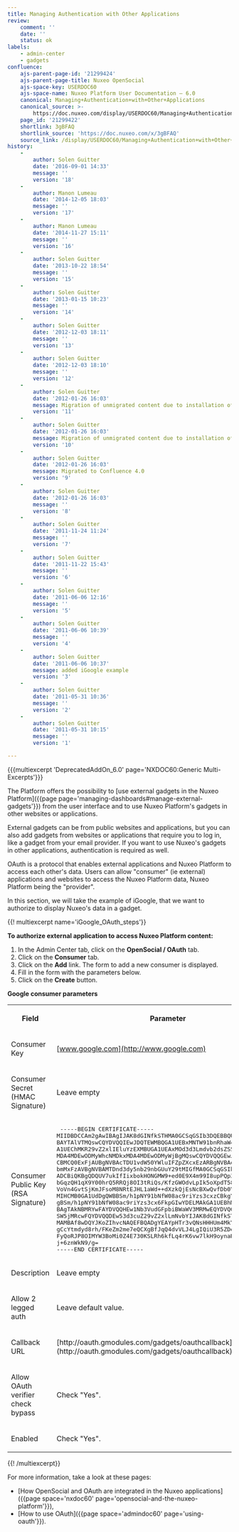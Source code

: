 ```yaml
---
title: Managing Authentication with Other Applications
review:
    comment: ''
    date: ''
    status: ok
labels:
    - admin-center
    - gadgets
confluence:
    ajs-parent-page-id: '21299424'
    ajs-parent-page-title: Nuxeo OpenSocial
    ajs-space-key: USERDOC60
    ajs-space-name: Nuxeo Platform User Documentation — 6.0
    canonical: Managing+Authentication+with+Other+Applications
    canonical_source: >-
        https://doc.nuxeo.com/display/USERDOC60/Managing+Authentication+with+Other+Applications
    page_id: '21299422'
    shortlink: 3gBFAQ
    shortlink_source: 'https://doc.nuxeo.com/x/3gBFAQ'
    source_link: /display/USERDOC60/Managing+Authentication+with+Other+Applications
history:
    - 
        author: Solen Guitter
        date: '2016-09-01 14:33'
        message: ''
        version: '18'
    - 
        author: Manon Lumeau
        date: '2014-12-05 18:03'
        message: ''
        version: '17'
    - 
        author: Manon Lumeau
        date: '2014-11-27 15:11'
        message: ''
        version: '16'
    - 
        author: Solen Guitter
        date: '2013-10-22 18:54'
        message: ''
        version: '15'
    - 
        author: Solen Guitter
        date: '2013-01-15 10:23'
        message: ''
        version: '14'
    - 
        author: Solen Guitter
        date: '2012-12-03 18:11'
        message: ''
        version: '13'
    - 
        author: Solen Guitter
        date: '2012-12-03 18:10'
        message: ''
        version: '12'
    - 
        author: Solen Guitter
        date: '2012-01-26 16:03'
        message: Migration of unmigrated content due to installation of a new plugin
        version: '11'
    - 
        author: Solen Guitter
        date: '2012-01-26 16:03'
        message: Migration of unmigrated content due to installation of a new plugin
        version: '10'
    - 
        author: Solen Guitter
        date: '2012-01-26 16:03'
        message: Migrated to Confluence 4.0
        version: '9'
    - 
        author: Solen Guitter
        date: '2012-01-26 16:03'
        message: ''
        version: '8'
    - 
        author: Solen Guitter
        date: '2011-11-24 11:24'
        message: ''
        version: '7'
    - 
        author: Solen Guitter
        date: '2011-11-22 15:43'
        message: ''
        version: '6'
    - 
        author: Solen Guitter
        date: '2011-06-06 12:16'
        message: ''
        version: '5'
    - 
        author: Solen Guitter
        date: '2011-06-06 10:39'
        message: ''
        version: '4'
    - 
        author: Solen Guitter
        date: '2011-06-06 10:37'
        message: added iGoogle example
        version: '3'
    - 
        author: Solen Guitter
        date: '2011-05-31 10:36'
        message: ''
        version: '2'
    - 
        author: Solen Guitter
        date: '2011-05-31 10:15'
        message: ''
        version: '1'

---
```

{{{multiexcerpt 'DeprecatedAddOn_6.0' page='NXDOC60:Generic Multi-Excerpts'}}}

The Platform offers the possibility to [use external gadgets in the Nuxeo Platform]({{page page='managing-dashboards#manage-external-gadgets'}}) from the user interface and to use Nuxeo Platform's gadgets in other websites or applications.

External gadgets can be from public websites and applications, but you can also add gadgets from websites or applications that require you to log in, like a gadget from your email provider. If you want to use Nuxeo's gadgets in other applications, authentication is required as well.

OAuth is a protocol that enables external applications and Nuxeo Platform to access each other's data. Users can allow "consumer" (ie external) applications and websites to access the Nuxeo Platform data, Nuxeo Platform&nbsp;being the "provider".

In this section, we will take the example of iGoogle, that we want to authorize to display Nuxeo's data in a gadget.

{{! multiexcerpt name='iGoogle_OAuth_steps'}}

**To authorize external application to access Nuxeo Platform content:**

1.  In the Admin Center tab, click on the **OpenSocial / OAuth** tab.
2.  Click on the **Consumer** tab.
3.  Click on the **Add** link.
    The form to add a new consumer is displayed.
4.  Fill in the form with the parameters below.
5.  Click on the **Create** button.

**Google consumer parameters**

<table><tbody><tr><th colspan="1">

Field

</th><th colspan="1">

Parameter

</th></tr><tr><td colspan="1">

Consumer Key

</td><td colspan="1">

[www.google.com](http://www.google.com)

</td></tr><tr><td colspan="1">

Consumer Secret (HMAC Signature)

</td><td colspan="1">

Leave empty

</td></tr><tr><td colspan="1">

Consumer Public Key (RSA Signature)

</td><td colspan="1">

<pre> -----BEGIN CERTIFICATE-----
MIIDBDCCAm2gAwIBAgIJAK8dGINfkSTHMA0GCSqGSIb3DQEBBQUAMGAxCzAJBgNV
BAYTAlVTMQswCQYDVQQIEwJDQTEWMBQGA1UEBxMNTW91bnRhaW4gVmlldzETMBEG
A1UEChMKR29vZ2xlIEluYzEXMBUGA1UEAxMOd3d3Lmdvb2dsZS5jb20wHhcNMDgx
MDA4MDEwODMyWhcNMDkxMDA4MDEwODMyWjBgMQswCQYDVQQGEwJVUzELMAkGA1UE
CBMCQ0ExFjAUBgNVBAcTDU1vdW50YWluIFZpZXcxEzARBgNVBAoTCkdvb2dsZSBJ
bmMxFzAVBgNVBAMTDnd3dy5nb29nbGUuY29tMIGfMA0GCSqGSIb3DQEBAQUAA4GN
ADCBiQKBgQDQUV7ukIfIixbokHONGMW9+ed0E9X4m99I8upPQp3iAtqIvWs7XCbA
bGqzQH1qX9Y00hrQ5RRQj8OI3tRiQs/KfzGWOdvLpIk5oXpdT58tg4FlYh5fbhIo
VoVn4GvtSjKmJFsoM8NRtEJHL1aWd++dXzkQjEsNcBXwQvfDb0YnbQIDAQABo4HF
MIHCMB0GA1UdDgQWBBSm/h1pNY91bNfW08ac9riYzs3cxzCBkgYDVR0jBIGKMIGH
gBSm/h1pNY91bNfW08ac9riYzs3cx6FkpGIwYDELMAkGA1UEBhMCVVMxCzAJBgNV
BAgTAkNBMRYwFAYDVQQHEw1Nb3VudGFpbiBWaWV3MRMwEQYDVQQKEwpHb29nbGUg
SW5jMRcwFQYDVQQDEw53d3cuZ29vZ2xlLmNvbYIJAK8dGINfkSTHMAwGA1UdEwQF
MAMBAf8wDQYJKoZIhvcNAQEFBQADgYEAYpHTr3vQNsHHHUm4MkYcDB20a5KvcFoX
gCcYtmdyd8rh/FKeZm2me7eQCXgBfJqQ4dvVLJ4LgIQiU3R5ZDe0WbW7rJ3M9ADQ
FyQoRJP8OIMYW3BoMi0Z4E730KSLRh6kfLq4rK6vw7lkH9oynaHHWZSJLDAp17cP
j+6znWkN9/g=
-----END CERTIFICATE-----</pre>

</td></tr><tr><td colspan="1">

Description

</td><td colspan="1">

Leave empty

</td></tr><tr><td colspan="1">

Allow 2 legged auth

</td><td colspan="1">

Leave default value.

</td></tr><tr><td colspan="1">

Callback URL

</td><td colspan="1">[http://oauth.gmodules.com/gadgets/oauthcallback](http://oauth.gmodules.com/gadgets/oauthcallback)</td></tr><tr><td colspan="1">

Allow OAuth verifier check bypass

</td><td colspan="1">

Check "Yes".

</td></tr><tr><td colspan="1">

Enabled&nbsp;

</td><td colspan="1">

Check "Yes".

</td></tr></tbody></table>{{! /multiexcerpt}}

For more information, take a look at these pages:

*   [How OpenSocial and OAuth are integrated in the Nuxeo applications]({{page space='nxdoc60' page='opensocial-and-the-nuxeo-platform'}}),
*   [How to use OAuth]({{page space='admindoc60' page='using-oauth'}}).

&nbsp;
